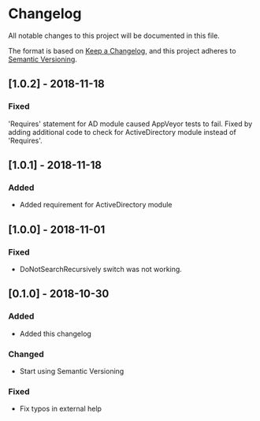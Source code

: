 # Changelog
All notable changes to this project will be documented in this file.

The format is based on [Keep a Changelog](https://keepachangelog.com/en/1.0.0/),
and this project adheres to [Semantic Versioning](https://semver.org/spec/v2.0.0.html).

## [1.0.2] - 2018-11-18

### Fixed
'Requires' statement for AD module caused AppVeyor tests to fail.  Fixed by adding additional code to check for ActiveDirectory module instead of 'Requires'.

## [1.0.1] - 2018-11-18

### Added
- Added requirement for ActiveDirectory module

## [1.0.0] - 2018-11-01

### Fixed
- DoNotSearchRecursively switch was not working.

## [0.1.0] - 2018-10-30

### Added
- Added this changelog

### Changed
- Start using Semantic Versioning

### Fixed
- Fix typos in external help

